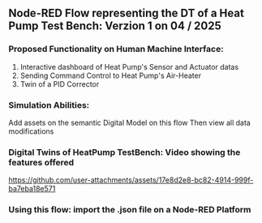 ## Node-RED Flow representing the DT of a Heat Pump Test Bench: Verzion 1 on 04 / 2025

### Proposed Functionality on Human Machine Interface:

 1) Interactive dashboard of Heat Pump's Sensor and Actuator datas
 2) Sending Command Control to Heat Pump's Air-Heater
 3) Twin of a PID Corrector

### Simulation Abilities: 
Add assets on the semantic Digital Model on this flow Then view all data modifications

### Digital Twins of HeatPump TestBench: Video showing the features offered


https://github.com/user-attachments/assets/17e8d2e8-bc82-4914-999f-ba7eba18e571



### Using this flow: import the .json file on a Node-RED Platform

